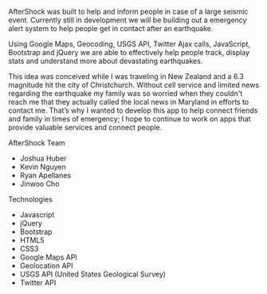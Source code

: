 
AfterShock was built to help and inform people in case of a large seismic event.  Currently still in development we will be building out a emergency alert system to help people get in contact after an earthquake.

Using Google Maps, Geocoding, USGS API, Twitter Ajax calls, JavaScript, Bootstrap and jQuery we are able to effectively help people track, display stats and understand more about devastating earthquakes.

This idea was conceived while I was traveling in New Zealand and a 6.3 magnitude hit the city of Christchurch. Without cell service and limited news regarding the earthquake my family was so worried when they couldn't reach me that they actually called the local news in Maryland in efforts to contact me. That’s why I wanted to develop this app to help connect friends and family in times of emergency; I hope to continue to work on apps that provide valuable services and connect people.

AfterShock Team
  - Joshua Huber
  - Kevin Nguyen
  - Ryan Apellanes
  - Jinwoo Cho

Technologies
  - Javascript
  - jQuery
  - Bootstrap
  - HTML5
  - CSS3
  - Google Maps API
  - Geolocation API
  - USGS API (United States Geological Survey)
  - Twitter API
